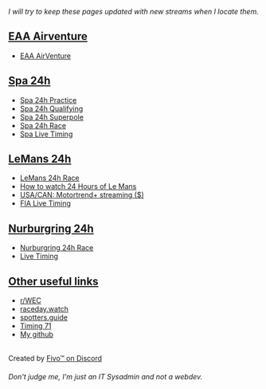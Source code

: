 <i>I will try to keep these pages updated with new streams when I locate them.</i>
<p>
<u><h2>EAA Airventure</h2></u>
<ul>
<li><a href="https://raw.githack.com/Zerotwistknife7/24hStreams/main/AirVenture.html" target="_blank">EAA AirVenture</a>
</ul></p>
<p>  
<u><h2>Spa 24h</h2></u>
<ul>
<li><a href="https://raw.githack.com/Zerotwistknife7/24hStreams/main/Spa24h-Practice.html" target="_blank">Spa 24h Practice</a>
<li><a href="https://raw.githack.com/Zerotwistknife7/24hStreams/main/Spa24h-Qualifying.html" target="_blank">Spa 24h Qualifying</a>
<li><a href="https://raw.githack.com/Zerotwistknife7/24hStreams/main/Spa24h-Superpole.html" target="_blank">Spa 24h Superpole</a>
<li><a href="https://raw.githack.com/Zerotwistknife7/24hStreams/main/Spa24h-Race.html" target="_blank">Spa 24h Race</a>
<li><a href="https://www.gt-world-challenge-europe.com/watch-live#live-timing" target="_blank">Spa Live Timing</a>
</ul></p>
<p>
<u><h2>LeMans 24h</h2></u>
<ul>
<li><a href="https://raw.githack.com/Zerotwistknife7/24hStreams/main/LeMans24hstreams.html" target="_blank">LeMans 24h Race</a>
<li><a href="https://www.fiawec.com/en/news/how-to-watch-this-weekends-24-hours-of-le-mans/7692" target="_blank">How to watch 24 Hours of Le Mans</a>
<li><a href="https://www.motortrend.com/plus/watch-live" target="_blank">USA/CAN: Motortrend+ streaming ($)</a>
<li><a href="https://live.fiawec.com/en/" target="_blank">FIA Live Timing</a>
</ul></p>
<p>
<u><h2>Nurburgring 24h</h2></u>
<ul>
<li><a href="https://raw.githack.com/Zerotwistknife7/24hStreams/main/Nurburgring24hstreams.html" target="_blank">Nurburgring 24h Race</a>
<li><a href="https://www.24h-rennen.de/en/live-en/" target="_blank">Live Timing</a>
</ul></p>
<p>
<u><h2>Other useful links</h2></u>
<ul>
<li><a href="https://reddit.com/r/wec" target="_blank">r/WEC</a>
<li><a href="https://raceday.watch/#sessions" target="_blank">raceday.watch</a>
<li><a href="https://spotters.guide/" target="_blank">spotters.guide</a>
<li><a href="https://www.timing71.org/" target="_blank">Timing 71</a>
<li><a href="https://github.com/Zerotwistknife7" target="_blank">My github</a>
</ul>
<br>Created by <a href="https://discord.com/users/116767207651803139" target="_blank">Fivo™ on Discord</a>
<h6> Don't judge me, I'm just an IT Sysadmin and not a webdev.</h6>
